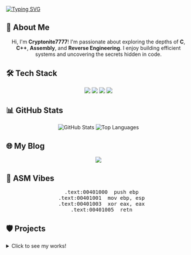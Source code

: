 [![Typing SVG](https://readme-typing-svg.demolab.com?font=Orbitron&size=25&pause=800&color=00FFFF&background=1A1A1A00&center=true&vCenter=true&width=500&lines=Welcome+to+Cryptonite's+Vault;I'm+Learning+C+%2F+C%2B%2B+%2F+Reversing)](https://git.io/typing-svg)

## 👾 About Me
<div align="center">
  <p>Hi, I'm <b>Cryptonite7777</b>! I'm passionate about exploring the depths of <b>C</b>, <b>C++</b>, <b>Assembly</b>, and <b>Reverse Engineering</b>. I enjoy building efficient systems and uncovering the secrets hidden in code.</p>
</div>

## 🛠️ Tech Stack
<div align="center">
  <img src="https://img.shields.io/badge/C-00599C?style=for-the-badge&logo=c&logoColor=white">
  <img src="https://img.shields.io/badge/C++-00599C?style=for-the-badge&logo=c%2B%2B&logoColor=white">
  <img src="https://img.shields.io/badge/Assembly-1A1A1A?style=for-the-badge&logo=gnu&logoColor=white">
  <img src="https://img.shields.io/badge/Reverse_Engineering-FF4500?style=for-the-badge&logo=security&logoColor=white">
</div>

## 📊 GitHub Stats
<div align="center">
  <img src="https://github-readme-stats.vercel.app/api?username=Cryptonite7777&show_icons=true&theme=radical&hide_border=true" alt="GitHub Stats">
  <img src="https://github-readme-stats.vercel.app/api/top-langs/?username=Cryptonite7777&layout=compact&theme=radical&hide_border=true" alt="Top Languages">
</div>

## 🌐 My Blog
<div align="center">
  <a href="https://Cryptonite7777.github.io" target="_blank"><img src="https://img.shields.io/badge/Blog-181717?style=for-the-badge&logo=github&logoColor=white"></a>
</div>


## 💾 ASM Vibes
<div align="center">
<pre>
  .text:00401000  push ebp
  .text:00401001  mov ebp, esp
  .text:00401003  xor eax, eax
  .text:00401005  retn
</pre>
</div>


## 🛡️ Projects
<details>
  <summary>Click to see my works!</summary>
  
### Reversing
  - <b>[Dreamhack] Rev-basic write up : </b>  <a href="https://cryptonite7777.github.io/categories/dreamhack/" target="_blank"><img src="https://img.shields.io/badge/View-181717?style=flat-square&logo=github&logoColor=white" alt="View" align="middle"></a>

### CheatEngine
  - <b> CheatEngine Tutorial : </b>  <a href="https://cryptonite7777.github.io/categories/cheatengine/" target="_blank"><img src="https://img.shields.io/badge/View-181717?style=flat-square&logo=github&logoColor=white" alt="View" align="middle"></a>

</details>
